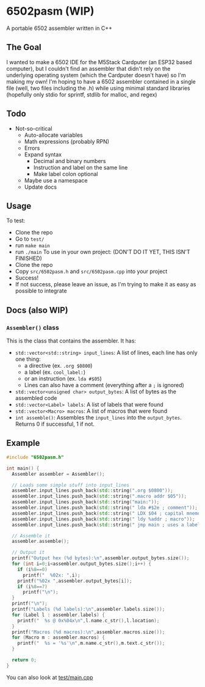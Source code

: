 # 6502pasm (WIP)
A portable 6502 assembler written in C++

## The Goal
I wanted to make a 6502 IDE for the M5Stack Cardputer (an ESP32 based computer), but I couldn't find an assembler that didn't rely on the underlying operating system (which the Cardputer doesn't have) so I'm making my own! I'm hoping to have a 6502 assembler contained in a single file (well, two files including the .h) while using minimal standard libraries (hopefully only stdio for sprintf, stdlib for malloc, and regex)

## Todo
- Not-so-critical
  - Auto-allocate variables
  - Math expressions (probably RPN)
  - Errors
  - Expand syntax
    - Decimal and binary numbers
    - Instruction and label on the same line
    - Make label colon optional
  - Maybe use a namespace
  - Update docs

## Usage
To test:
- Clone the repo
- Go to `test/`
- run `make main`
- run `./main`
To use in your own project: (DON'T DO IT YET, THIS ISN'T FINISHED)
- Clone the repo
- Copy `src/6502pasm.h` and `src/6502pasm.cpp` into your project
- Success!
- If not success, please leave an issue, as I'm trying to make it as easy as possible to integrate

## Docs (also WIP)
### `Assembler()` class
This is the class that contains the assembler. It has:
- `std::vector<std::string> input_lines`: A list of lines, each line has only one thing:
  - a directive (ex. `.org $0800`)
  - a label (ex. `cool_label:`)
  - or an instruction (ex. `lda #$05`)
  - Lines can also have a comment (everything after a `;` is ignored)
- `std::vector<unsigned char> output_bytes`: A list of bytes as the assembled code
- `std::vector<Label> labels`: A list of labels that were found
- `std::vector<Macro> macros`: A list of macros that were found
- `int assemble()`: Assembles the `input_lines` into the `output_bytes`. Returns 0 if successful, 1 if not.

## Example
```cpp
#include "6502pasm.h"

int main() {
  Assembler assembler = Assembler();

  // Loads some simple stuff into input_lines
  assembler.input_lines.push_back(std::string(".org $0800"));
  assembler.input_lines.push_back(std::string(".macro addr $05"));
  assembler.input_lines.push_back(std::string("main:"));
  assembler.input_lines.push_back(std::string(" lda #$2e ; comment"));
  assembler.input_lines.push_back(std::string(" LDX $04 ; capital mnemonic"));
  assembler.input_lines.push_back(std::string(" ldy %addr ; macro"));
  assembler.input_lines.push_back(std::string(" jmp main ; uses a label"));

  // Assemble it
  assembler.assemble();

  // Output it
  printf("Output hex (%d bytes):\n",assembler.output_bytes.size());
  for (int i=0;i<assembler.output_bytes.size();i++) {
    if (i%8==0)
      printf("  %02x: ",i);
    printf("%02x ",assembler.output_bytes[i]);
    if (i%8==7)
      printf("\n");
  }
  printf("\n");
  printf("Labels (%d labels):\n",assembler.labels.size());
  for (Label l : assembler.labels) {
    printf("  %s @ 0x%04x\n",l.name.c_str(),l.location);
  }
  printf("Macros (%d macros):\n",assembler.macros.size());
  for (Macro m : assembler.macros) {
    printf("  %s = '%s'\n",m.name.c_str(),m.text.c_str());
  }

  return 0;
}
```
You can also look at [test/main.cpp](https://github.com/CalSch/6502pasm/blob/master/test/main.cpp)
